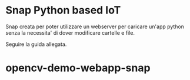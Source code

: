 # Snap Python based IoT

Snap creata per poter utilizzare un webserver per caricare un'app python senza la
necessita' di dover modificare cartelle e file.

Seguire la guida allegata. 



# opencv-demo-webapp-snap
